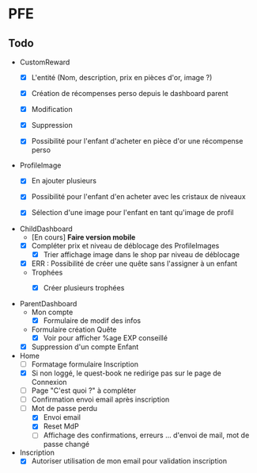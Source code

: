 # PFE

    
## Todo
* CustomReward
    - [X] L'entité (Nom, description, prix en pièces d'or, image ?)
    - [X] Création de récompenses perso depuis le dashboard parent
    - [X] Modification
    - [X] Suppression
    - [X] Possibilité pour l'enfant d'acheter en pièce d'or une récompense perso


    
* ProfileImage
    - [X] En ajouter plusieurs
    - [X] Possibilité pour l'enfant d'en acheter avec les cristaux de niveaux
    - [X] Sélection d'une image pour l'enfant en tant qu'image de profil
    
    
* ChildDashboard
    - [En cours] **Faire version mobile**
    - [X] Compléter prix et niveau de déblocage des ProfileImages
        - [X] Trier affichage image dans le shop par niveau de déblocage
    - [X] ERR : Possibilité de créer une quête sans l'assigner  à un enfant
    
    - Trophées
        - [x] Créer plusieurs trophées


* ParentDashboard 
    - Mon compte
        - [X] Formulaire de modif des infos
    - Formulaire création Quête
        - [X] Voir pour afficher %age EXP conseillé
        
    - [X] Suppression d'un compte Enfant
        
* Home
    - [ ] Formatage formulaire Inscription
    - [X] Si non loggé, le quest-book ne redirige pas sur le page de Connexion
    - [ ] Page "C'est quoi ?" à compléter
    - [ ] Confirmation envoi email après inscription
    - [ ] Mot de passe perdu
        - [X] Envoi email
        - [X] Reset MdP
        - [ ] Affichage des confirmations, erreurs ... d'envoi de mail, mot de passe changé
    
* Inscription
    - [X] Autoriser utilisation de mon email pour validation inscription
